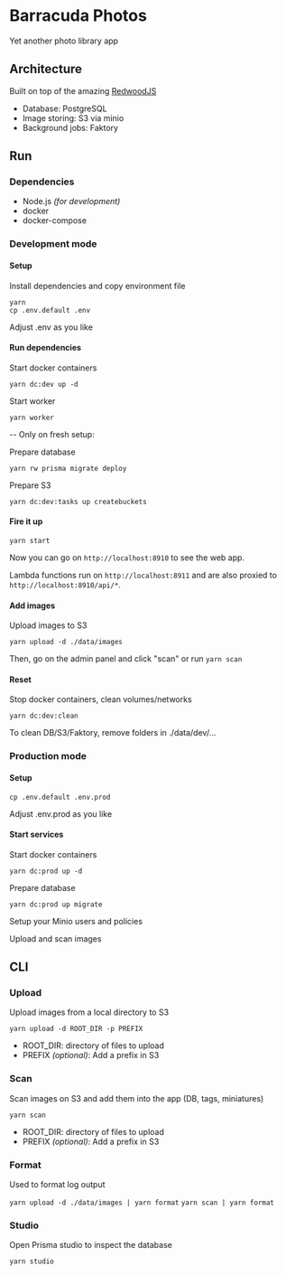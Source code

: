 # Barracuda Photos

Yet another photo library app

## Architecture

Built on top of the amazing [RedwoodJS](https://redwoodjs.com/docs/introduction)

- Database: PostgreSQL
- Image storing: S3 via minio
- Background jobs: Faktory

## Run

### Dependencies

- Node.js _(for development)_
- docker
- docker-compose

### Development mode

#### Setup

Install dependencies and copy environment file
```terminal
yarn
cp .env.default .env
```
Adjust .env as you like

#### Run dependencies

Start docker containers
```terminal
yarn dc:dev up -d
```
Start worker
```terminal
yarn worker
```

-- Only on fresh setup:


Prepare database
```terminal
yarn rw prisma migrate deploy
```
Prepare S3
```terminal
yarn dc:dev:tasks up createbuckets
```

#### Fire it up

```terminal
yarn start
```

Now you can go on `http://localhost:8910` to see the web app.

Lambda functions run on `http://localhost:8911` and are also proxied to `http://localhost:8910/api/*`.

#### Add images

Upload images to S3
```terminal
yarn upload -d ./data/images
```

Then, go on the admin panel and click "scan" or run `yarn scan`

#### Reset

Stop docker containers, clean volumes/networks
```terminal
yarn dc:dev:clean
```

To clean DB/S3/Faktory, remove folders in ./data/dev/...


### Production mode

#### Setup

```terminal
cp .env.default .env.prod
```
Adjust .env.prod as you like

#### Start services

Start docker containers
```terminal
yarn dc:prod up -d
```

Prepare database
```terminal
yarn dc:prod up migrate
```

Setup your Minio users and policies

Upload and scan images

## CLI

### Upload
Upload images from a local directory to S3

`yarn upload -d ROOT_DIR -p PREFIX`
- ROOT_DIR: directory of files to upload
- PREFIX _(optional)_: Add a prefix in S3

### Scan
Scan images on S3 and add them into the app (DB, tags, miniatures)

`yarn scan`
- ROOT_DIR: directory of files to upload
- PREFIX _(optional)_: Add a prefix in S3

### Format
Used to format log output

`yarn upload -d ./data/images | yarn format`
`yarn scan | yarn format`

### Studio
Open Prisma studio to inspect the database

`yarn studio`

